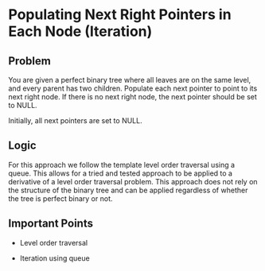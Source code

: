 # Populating Next Right Pointers in Each Node (Iteration)

## Problem

You are given a perfect binary tree where all leaves are on the same level, and every parent has two children. Populate each next pointer to point to its next right node. If there is no next right node, the next pointer should be set to NULL.

Initially, all next pointers are set to NULL.

## Logic

For this approach we follow the template level order traversal using a queue. This allows for a tried and tested approach to be applied to a derivative of a level order traversal problem. This approach does not rely on the structure of the binary tree and can be applied regardless of whether the tree is perfect binary or not.

## Important Points

- Level order traversal

- Iteration using queue